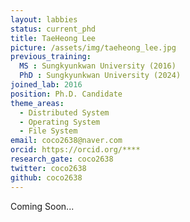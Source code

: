 ```yaml
---
layout: labbies
status: current_phd
title: TaeHeong Lee
picture: /assets/img/taeheong_lee.jpg
previous_training:
  MS : Sungkyunkwan University (2016)
  PhD : Sungkyunkwan University (2024)
joined_lab: 2016
position: Ph.D. Candidate
theme_areas:
  - Distributed System
  - Operating System
  - File System
email: coco2638@naver.com
orcid: https://orcid.org/****
research_gate: coco2638
twitter: coco2638
github: coco2638
---
```


Coming Soon...
